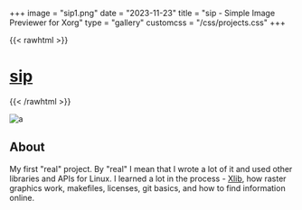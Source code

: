+++
image = "sip1.png"
date = "2023-11-23"
title = "sip - Simple Image Previewer for Xorg"
type = "gallery"
customcss = "/css/projects.css"
+++

{{< rawhtml >}}
    <h1><a href="https://codeberg.org/marendowski/sip" target="_blank">sip</a></h1>
{{< /rawhtml >}}

![a](sip2.png)

## About

My first "real" project. By "real" I mean that I wrote a lot of it and used other libraries and APIs for Linux. I learned a lot in the process - [Xlib](https://x.org/releases/current/doc/libX11/libX11/libX11.html), how raster graphics work, makefiles, licenses, git basics, and how to find information online.
